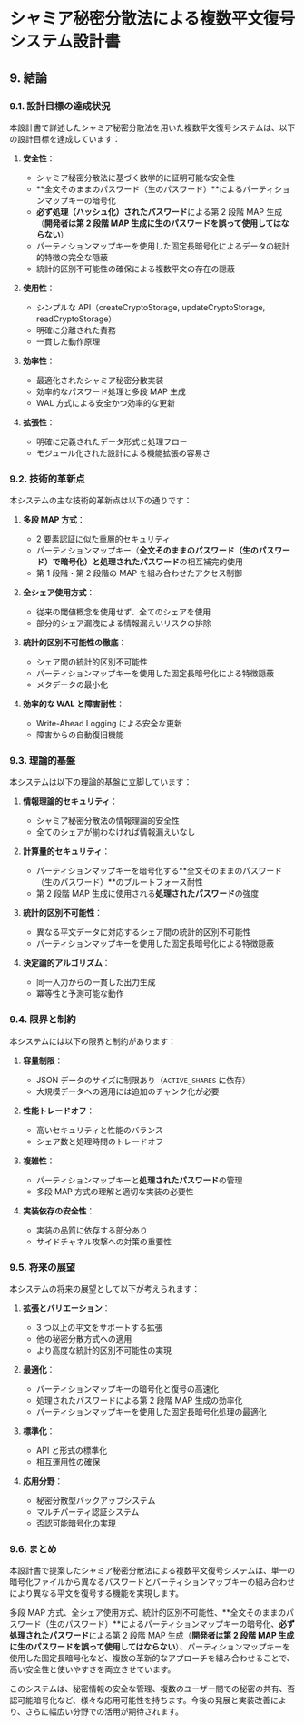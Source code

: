 # シャミア秘密分散法による複数平文復号システム設計書

## 9. 結論

### 9.1. 設計目標の達成状況

本設計書で詳述したシャミア秘密分散法を用いた複数平文復号システムは、以下の設計目標を達成しています：

1. **安全性**：

   - シャミア秘密分散法に基づく数学的に証明可能な安全性
   - **全文そのままのパスワード（生のパスワード）**によるパーティションマップキーの暗号化
   - **必ず処理（ハッシュ化）されたパスワード**による第 2 段階 MAP 生成（**開発者は第 2 段階 MAP 生成に生のパスワードを誤って使用してはならない**）
   - パーティションマップキーを使用した固定長暗号化によるデータの統計的特徴の完全な隠蔽
   - 統計的区別不可能性の確保による複数平文の存在の隠蔽

2. **使用性**：

   - シンプルな API（createCryptoStorage, updateCryptoStorage, readCryptoStorage）
   - 明確に分離された責務
   - 一貫した動作原理

3. **効率性**：

   - 最適化されたシャミア秘密分散実装
   - 効率的なパスワード処理と多段 MAP 生成
   - WAL 方式による安全かつ効率的な更新

4. **拡張性**：
   - 明確に定義されたデータ形式と処理フロー
   - モジュール化された設計による機能拡張の容易さ

### 9.2. 技術的革新点

本システムの主な技術的革新点は以下の通りです：

1. **多段 MAP 方式**：

   - 2 要素認証に似た重層的セキュリティ
   - パーティションマップキー（**全文そのままのパスワード（生のパスワード）**で暗号化）と**処理されたパスワード**の相互補完的使用
   - 第 1 段階・第 2 段階の MAP を組み合わせたアクセス制御

2. **全シェア使用方式**：

   - 従来の閾値概念を使用せず、全てのシェアを使用
   - 部分的シェア漏洩による情報漏えいリスクの排除

3. **統計的区別不可能性の徹底**：

   - シェア間の統計的区別不可能性
   - パーティションマップキーを使用した固定長暗号化による特徴隠蔽
   - メタデータの最小化

4. **効率的な WAL と障害耐性**：
   - Write-Ahead Logging による安全な更新
   - 障害からの自動復旧機能

### 9.3. 理論的基盤

本システムは以下の理論的基盤に立脚しています：

1. **情報理論的セキュリティ**：

   - シャミア秘密分散法の情報理論的安全性
   - 全てのシェアが揃わなければ情報漏えいなし

2. **計算量的セキュリティ**：

   - パーティションマップキーを暗号化する**全文そのままのパスワード（生のパスワード）**のブルートフォース耐性
   - 第 2 段階 MAP 生成に使用される**処理されたパスワード**の強度

3. **統計的区別不可能性**：

   - 異なる平文データに対応するシェア間の統計的区別不可能性
   - パーティションマップキーを使用した固定長暗号化による特徴隠蔽

4. **決定論的アルゴリズム**：
   - 同一入力からの一貫した出力生成
   - 冪等性と予測可能な動作

### 9.4. 限界と制約

本システムには以下の限界と制約があります：

1. **容量制限**：

   - JSON データのサイズに制限あり（`ACTIVE_SHARES` に依存）
   - 大規模データへの適用には追加のチャンク化が必要

2. **性能トレードオフ**：

   - 高いセキュリティと性能のバランス
   - シェア数と処理時間のトレードオフ

3. **複雑性**：

   - パーティションマップキーと**処理されたパスワード**の管理
   - 多段 MAP 方式の理解と適切な実装の必要性

4. **実装依存の安全性**：
   - 実装の品質に依存する部分あり
   - サイドチャネル攻撃への対策の重要性

### 9.5. 将来の展望

本システムの将来の展望として以下が考えられます：

1. **拡張とバリエーション**：

   - 3 つ以上の平文をサポートする拡張
   - 他の秘密分散方式への適用
   - より高度な統計的区別不可能性の実現

2. **最適化**：

   - パーティションマップキーの暗号化と復号の高速化
   - 処理されたパスワードによる第 2 段階 MAP 生成の効率化
   - パーティションマップキーを使用した固定長暗号化処理の最適化

3. **標準化**：

   - API と形式の標準化
   - 相互運用性の確保

4. **応用分野**：
   - 秘密分散型バックアップシステム
   - マルチパーティ認証システム
   - 否認可能暗号化の実現

### 9.6. まとめ

本設計書で提案したシャミア秘密分散法による複数平文復号システムは、単一の暗号化ファイルから異なるパスワードとパーティションマップキーの組み合わせにより異なる平文を復号する機能を実現します。

多段 MAP 方式、全シェア使用方式、統計的区別不可能性、**全文そのままのパスワード（生のパスワード）**によるパーティションマップキーの暗号化、**必ず処理されたパスワード**による第 2 段階 MAP 生成（**開発者は第 2 段階 MAP 生成に生のパスワードを誤って使用してはならない**）、パーティションマップキーを使用した固定長暗号化など、複数の革新的なアプローチを組み合わせることで、高い安全性と使いやすさを両立させています。

このシステムは、秘密情報の安全な管理、複数のユーザー間での秘密の共有、否認可能暗号化など、様々な応用可能性を持ちます。今後の発展と実装改善により、さらに幅広い分野での活用が期待されます。
